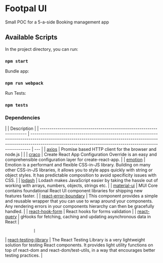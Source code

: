 # Footpal UI

Small POC for a 5-a-side Booking management app

## Available Scripts

In the project directory, you can run:

### `npm start`

Bundle app:

### `npm run webpack`

Run Tests:

### `npm tests`

### Dependencies

|                                                                         | Description                                                                                                                                                                                                                                |
| ----------------------------------------------------------------------- | ------------------------------------------------------------------------------------------------------------------------------------------------------------------------------------------------------------------------------------------ | --- |
| [axios](https://github.com/axios/axios)                                 | Promise based HTTP client for the browser and node.js                                                                                                                                                                                      |     |
| [craco](https://github.com/gsoft-inc/craco)                             | Create React App Configuration Override is an easy and comprehensible configuration layer for create-react-app.                                                                                                                            |
| [emotion](https://github.com/emotion-js/emotion)                        | Emotion is a performant and flexible CSS-in-JS library. Building on many other CSS-in-JS libraries, it allows you to style apps quickly with string or object styles. It has predictable composition to avoid specificity issues with CSS. |
| [lodash](https://github.com/lodash/lodash)                              | Lodash makes JavaScript easier by taking the hassle out of working with arrays, numbers, objects, strings etc.                                                                                                                             |
| [material-ui](https://github.com/mui/material-ui)                       | MUI Core contains foundational React UI component libraries for shipping new features faster.                                                                                                                                              |
| [react-error-boundary](https://github.com/bvaughn/react-error-boundary) | This component provides a simple and reusable wrapper that you can use to wrap around your components. Any rendering errors in your components hierarchy can then be gracefully handled.                                                   |
| [react-hook-form](https://github.com/react-hook-form/react-hook-form)   | React hooks for forms validation                                                                                                                                                                                                           |
| [react-query](https://github.com/tannerlinsley/react-query)             | gHooks for fetching, caching and updating asynchronous data in React                                                                                                                                                                       |

                 |

| [react-testing-library](https://github.com/testing-library/react-testing-library) | The React Testing Library is a very lightweight solution for testing React components. It provides light utility functions on top of react-dom and react-dom/test-utils, in a way that encourages better testing practices. |
